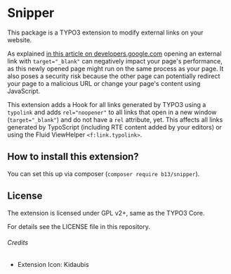 # Snipper

This package is a TYPO3 extension to modify external links on your website.

As explained [in this article on developers.google.com](https://developers.google.com/web/tools/lighthouse/audits/noopener)
opening an external link with `target="_blank"` can negatively impact your page's performance, as this newly opened page 
might run on the same process as your page. It also poses a security risk because the other page can potentially redirect 
your page to a malicious URL or change your page's content using JavaScript.

This extension adds a Hook for all links generated by TYPO3 using a `typolink` and adds `rel="noopener"` to all
links that open in a new window (`target="_blank"`) and do not have a `rel` attribute, yet. This affects all links 
generated by TypoScript (including RTE content added by your editors) or using the Fluid ViewHelper `<f:link.typolink>`.

## How to install this extension?

You can set this up via composer (`composer require b13/snipper`).

## License

The extension is licensed under GPL v2+, same as the TYPO3 Core.

For details see the LICENSE file in this repository.


###### Credits

* Extension Icon: Kidaubis